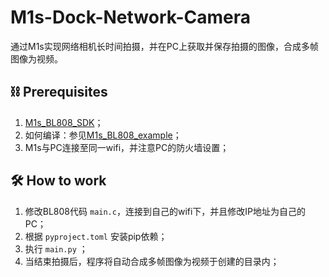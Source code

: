 # M1s-Dock-Network-Camera

通过M1s实现网络相机长时间拍摄，并在PC上获取并保存拍摄的图像，合成多帧图像为视频。

## ⛓ Prerequisites

1. [M1s_BL808_SDK](https://github.com/sipeed/M1s_BL808_SDK)；
2. 如何编译：参见[M1s_BL808_example](https://github.com/sipeed/M1s_BL808_example)；
3. M1s与PC连接至同一wifi，并注意PC的防火墙设置；

## 🛠 How to work

1. 修改BL808代码 `main.c`，连接到自己的wifi下，并且修改IP地址为自己的PC；
2. 根据 `pyproject.toml` 安装pip依赖；
3. 执行 `main.py` ；
4. 当结束拍摄后，程序将自动合成多帧图像为视频于创建的目录内；
